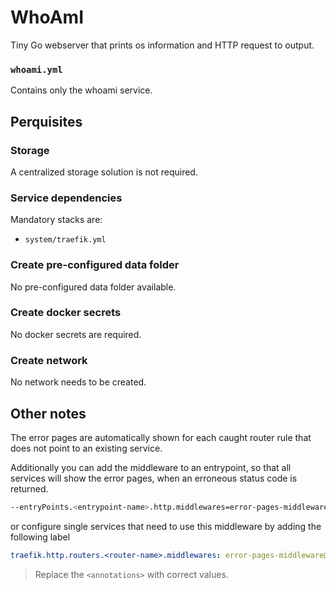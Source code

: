 # WhoAmI

Tiny Go webserver that prints os information and HTTP request to output.

### `whoami.yml`
Contains only the whoami service.

## Perquisites
### Storage
A centralized storage solution is not required.

### Service dependencies
Mandatory stacks are:
- `system/traefik.yml`

### Create pre-configured data folder
No pre-configured data folder available.

### Create docker secrets
No docker secrets are required.

### Create network
No network needs to be created.

## Other notes
The error pages are automatically shown for each caught router rule that does not point to an existing service.

Additionally you can add the middleware to an entrypoint, so that all services will show the error pages, when an erroneous status code is returned.
```sh
--entryPoints.<entrypoint-name>.http.middlewares=error-pages-middleware@docker
```

or configure single services that need to use this middleware by adding the following label
```yml
traefik.http.routers.<router-name>.middlewares: error-pages-middleware@docker
```

> Replace the `<annotations>` with correct values.